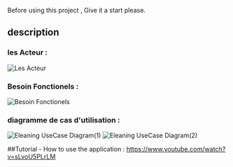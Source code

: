 Before using this project , Give it a start please.
## description
### les Acteur :
![Les Acteur](https://user-images.githubusercontent.com/67444164/147373604-dd847b1f-22fd-447f-948d-781dbe37bfd4.PNG)
### Besoin Fonctionels : 
![Besoin Fonctionels](https://user-images.githubusercontent.com/67444164/147373605-8bc2e453-0df0-4e7c-8778-6acdc5d5db17.PNG)
### diagramme de cas d'utilisation : 
![Eleaning UseCase Diagram(1)](https://user-images.githubusercontent.com/67444164/147373606-d7a8acbb-579f-4193-8287-e8852d6615bf.PNG)
![Eleaning UseCase Diagram(2)](https://user-images.githubusercontent.com/67444164/147373603-61b999eb-4b08-4212-9ad8-66d1ba8fd8b1.PNG)

##Tutorial - How to use the application : 
https://www.youtube.com/watch?v=sLvoU5PLrLM

